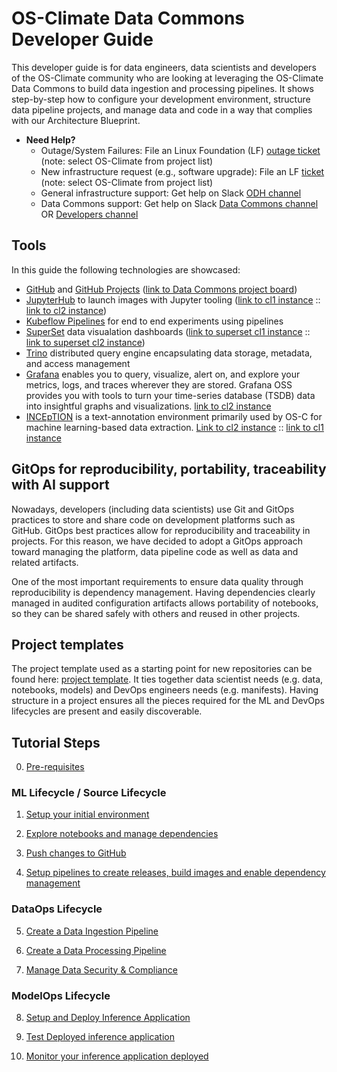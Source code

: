 # OS-Climate Data Commons Developer Guide

This developer guide is for data engineers, data scientists and developers of the OS-Climate community who are looking at leveraging the OS-Climate Data Commons to build data ingestion and processing pipelines. It shows step-by-step how to configure your development environment, structure data pipeline projects, and manage data and code in a way that complies with our Architecture Blueprint.

 - **Need Help?** 
   - Outage/System Failures:  File an Linux Foundation (LF) [outage ticket](https://jira.linuxfoundation.org/plugins/servlet/desk/portal/2/create/30) (note: select OS-Climate from project list)
   - New infrastructure request (e.g., software upgrade):  File an LF [ticket](https://jira.linuxfoundation.org/plugins/servlet/desk/portal/2) (note: select OS-Climate from project list)
   - General infrastructure support:  Get help on Slack [ODH channel](https://operatefirst.slack.com/archives/C01RMPVUUK1)
   - Data Commons support: Get help on Slack [Data Commons channel](https://os-climate.slack.com/archives/C034SCF92BU)  OR [Developers channel](https://os-climate.slack.com/archives/C034SCQU919)

## Tools

In this guide the following technologies are showcased:

- [GitHub][2] and [GitHub Projects][3] ([link to Data Commons project board](https://github.com/orgs/os-climate/projects/7))
- [JupyterHub][4] to launch images with Jupyter tooling ([link to cl1 instance](https://jupyterhub-odh-jupyterhub.apps.odh-cl1.apps.os-climate.org/) :: [link to cl2 instance](https://jupyterhub-odh-jupyterhub.apps.odh-cl2.apps.os-climate.org/))
- [Kubeflow Pipelines][5] for end to end experiments using pipelines
- [SuperSet][6] data visualation dashboards ([link to superset cl1 instance](https://superset-secure-odh-superset.apps.odh-cl1.apps.os-climate.org/) :: [link to superset cl2 instance](https://superset-secure-odh-superset.apps.odh-cl2.apps.os-climate.org/))
- [Trino][7] distributed query engine encapsulating data storage, metadata, and access management
- [Grafana](https://grafana.com/docs/grafana/latest/introduction/) enables you to query, visualize, alert on, and explore your metrics, logs, and traces wherever they are stored. Grafana OSS provides you with tools to turn your time-series database (TSDB) data into insightful graphs and visualizations. [link to cl2 instance](https://grafana-opf-monitoring.apps.odh-cl2.apps.os-climate.org/login)
- [INCEpTION](https://inception-project.github.io/releases/25.5/docs/user-guide.html) is a text-annotation environment primarily used by OS-C for machine learning-based data extraction. [Link to cl2 instance](https://inception-inception.apps.odh-cl2.apps.os-climate.org/) :: [link to cl1 instance](https://inception-inception.apps.odh-cl1.apps.os-climate.org/)

## GitOps for reproducibility, portability, traceability with AI support

Nowadays, developers (including data scientists) use Git and GitOps practices to store and share code on development platforms such as GitHub. GitOps best practices allow for reproducibility and traceability in projects. For this reason, we have decided to adopt a GitOps approach toward managing the platform, data pipeline code as well as data and related artifacts.

One of the most important requirements to ensure data quality through reproducibility is dependency management. Having dependencies clearly managed in audited configuration artifacts allows portability of notebooks, so they can be shared safely with others and reused in other projects.

## Project templates

The project template used as a starting point for new repositories can be found here: [project template][1]. It ties together data scientist needs (e.g. data, notebooks, models) and DevOps engineers needs (e.g. manifests). Having structure in a project ensures all the pieces required for the ML and DevOps lifecycles are present and easily discoverable.

## Tutorial Steps

0. [Pre-requisites](./docs/pre-requisite.md)

### ML Lifecycle / Source Lifecycle

1. [Setup your initial environment](./docs/setup-initial-environment.md)

2. [Explore notebooks and manage dependencies](./docs/explore-notebooks-and-manage-dependencies.md)

3. [Push changes to GitHub](./docs/push-changes.md)

4. [Setup pipelines to create releases, build images and enable dependency management](./docs/setup-gitops-pipeline.md)

### DataOps Lifecycle

5. [Create a Data Ingestion Pipeline](./docs/create-ingestion-pipeline.md)

6. [Create a Data Processing Pipeline](./docs/create-processing-pipeline.md)
   
7. [Manage Data Security & Compliance](.docs/manage-security-compliance.md)

### ModelOps Lifecycle

8. [Setup and Deploy Inference Application](./docs/deploy-model.md)

9. [Test Deployed inference application](./docs/test-model.md)

10. [Monitor your inference application deployed](./docs/monitor-model.md)

[1]: https://github.com/aicoe-aiops/project-template
[2]: https://github.com/
[3]: https://docs.github.com/en/issues/trying-out-the-new-projects-experience/about-projects
[4]: https://jupyter.org/hub
[5]: https://www.kubeflow.org/docs/pipelines/overview/pipelines-overview/
[6]: https://superset.apache.org/
[7]: https://trino.io/docs/current/overview/concepts.html

